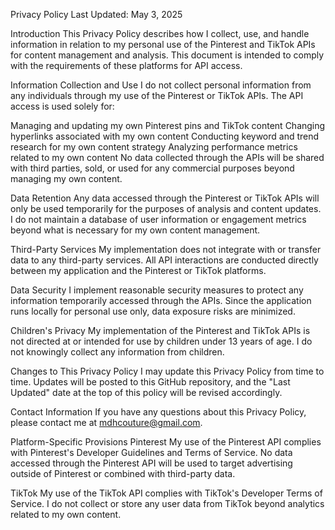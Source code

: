 Privacy Policy
Last Updated: May 3, 2025

Introduction
This Privacy Policy describes how I collect, use, and handle information in relation to my personal use of the Pinterest and TikTok APIs for content management and analysis. This document is intended to comply with the requirements of these platforms for API access.

Information Collection and Use
I do not collect personal information from any individuals through my use of the Pinterest or TikTok APIs. The API access is used solely for:

Managing and updating my own Pinterest pins and TikTok content
Changing hyperlinks associated with my own content
Conducting keyword and trend research for my own content strategy
Analyzing performance metrics related to my own content
No data collected through the APIs will be shared with third parties, sold, or used for any commercial purposes beyond managing my own content.

Data Retention
Any data accessed through the Pinterest or TikTok APIs will only be used temporarily for the purposes of analysis and content updates. I do not maintain a database of user information or engagement metrics beyond what is necessary for my own content management.

Third-Party Services
My implementation does not integrate with or transfer data to any third-party services. All API interactions are conducted directly between my application and the Pinterest or TikTok platforms.

Data Security
I implement reasonable security measures to protect any information temporarily accessed through the APIs. Since the application runs locally for personal use only, data exposure risks are minimized.

Children's Privacy
My implementation of the Pinterest and TikTok APIs is not directed at or intended for use by children under 13 years of age. I do not knowingly collect any information from children.

Changes to This Privacy Policy
I may update this Privacy Policy from time to time. Updates will be posted to this GitHub repository, and the "Last Updated" date at the top of this policy will be revised accordingly.

Contact Information
If you have any questions about this Privacy Policy, please contact me at mdhcouture@gmail.com.

Platform-Specific Provisions
Pinterest
My use of the Pinterest API complies with Pinterest's Developer Guidelines and Terms of Service. No data accessed through the Pinterest API will be used to target advertising outside of Pinterest or combined with third-party data.

TikTok
My use of the TikTok API complies with TikTok's Developer Terms of Service. I do not collect or store any user data from TikTok beyond analytics related to my own content.

